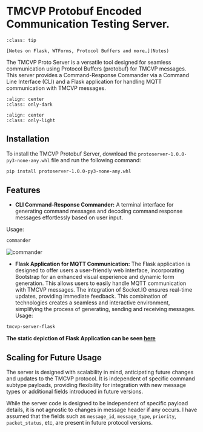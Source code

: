 # TMCVP Protobuf Encoded Communication Testing Server.

```{admonition} Must See
:class: tip

[Notes on Flask, WTForms, Protocol Buffers and more…](Notes)
```

<!-- index.rst content start -->

The TMCVP Proto Server is a versatile tool designed for seamless communication using Protocol Buffers (protobuf) for TMCVP messages. This server provides a Command-Response Commander via a Command Line Interface (CLI) and a Flask application for handling MQTT communication with TMCVP messages.

```{image} _static/sequence-diagram-dark.svg
:align: center
:class: only-dark
```

```{image} _static/sequence-diagram-light.svg 
:align: center
:class: only-light
```

## Installation

To install the TMCVP Protobuf Server, download the `protoserver-1.0.0-py3-none-any.whl` file and run the following command:

```bash
pip install protoserver-1.0.0-py3-none-any.whl
```

## Features

- **CLI Command-Response Commander:** A terminal interface for generating command messages and decoding command response messages effortlessly based on user input. 

Usage:
```bash
commander
```

![commander](_static/commander.gif)

- **Flask Application for MQTT Communication:** The Flask application is designed to offer users a user-friendly web interface, incorporating Bootstrap for an enhanced visual experience and dynamic form generation. This allows users to easily handle MQTT communication with TMCVP messages. The integration of Socket.IO ensures real-time updates, providing immediate feedback. This combination of technologies creates a seamless and interactive environment, simplifying the process of generating, sending and receiving messages. 
Usage:
```bash
tmcvp-server-flask
```

**The static depiction of Flask Application can be seen [here](demo-protoserver.html)**

## Scaling for Future Usage

The server is designed with scalability in mind, anticipating future changes and updates to the TMCVP protocol. It is independent of specific command subtype payloads, providing flexibility for integration with new message types or additional fields introduced in future versions.

While the server code is designed to be independent of specific payload details, it is not agnostic to changes in message header if any occurs. I have assumed that the fields such as  `message_id`, `message_type`, `priority`, `packet_status`, etc, are present in future protocol versions.
